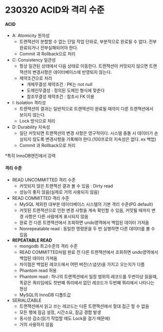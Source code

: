 # 230320 ACID와 격리 수준

#### ACID

- A: Atomicity 원자성
  - 트랜잭션이 분할할 수 없는 단일 작업 단위로, 부분적으로 완료될 수 없다. 전부 완료되거나 전부실패되어야 한다.
  - Commit 과 Rollback으로 처리
- C: Consistency 일관성
  - 항상 일관된 상태에서 다음 상태로 이동한다. 트랜잭션이 커밋되지 않으면 트랜잭션의 변경사항은 데이터베이스에 반영되지 않는다.
  - 제약조건으로 처리
    - 개체무결성 제약조건 : PK는 not null
    - 도메인무결성 : 정의된 도메인 형식에 맞춘다
    - 참조무결성 제약조건 : 참조시 FK 이용
- I: Isolation 격리성
  - 트랜잭션의 결과는 일반적으로 트랜잭션이 완료될 때까지 다른 트랜잭션에서 보이지 않는다.
  - Lock 방식으로 처리
- D: Durability 지속성
  - 일단 커밋되면 트랜잭션의 변경 사항은 영구적이다. 시스템 충돌 시 데이터가 손실되지 않도록 변경사항을 기록해야 한다.(100프로의 지속성은 없다. ex 백업)
  - Commit 과 Rollback으로 처리

\*특히 InnoDB엔진에서 강력
<br>

#### 격리 수준

- READ UNCOMMITTED 격리 수준
  - 커밋되지 않은 트랜잭션 결과 볼 수 있음 : Dirty read
  - 성능이 좋지 않음(실제로 거의 사용되지 않음)
- READ COMMITTED 격리 수준
  - MySQL 제외한 대부분 데이터베이스 시스템의 기본 격리 수준(PG default)
  - 커밋된 트랜잭션으로 인한 변경 사항을 계속 확인할 수 있음, 커밋될 때까지 변경 사항은 다른 사람에게 표시되지 않음
  - 완료 전 다른 트랜잭션에서 조회하면 undo영역에서 백업된 데이터 가져옴
  - Nonrepeatable read : 동일한 명령문을 두 번 실행하면 다른 데이터를 볼 수 있음
- **REPEATABLE READ**
  - mongodb 최고수준의 격리 수준
  - READ COMMITTED처럼 완료 전 다른 트랜잭션에서 조회하면 undo영역에서 백업된 데이터 가져옴
  - 차이점은 백업된 레코드에서 어떤 버전(스냅샷)을 가지고 오는지가 다름
  - Phantom read 허용
  - Phantom read : 하나의 트랜잭션에서 일정 범위의 레코드를 두번이상 읽을때, 똑같은 쿼리임에도 첫번째 쿼리에서 없던 레코드가 두번째 쿼리에서 나타나는 현상
  - MySQL의 InnoDB 디폴트값
- SERIALIZABLE
  - 트랜잭션에서 읽고 쓰는 레코드는 다른 트랜잭션에서 절대 접근 할 수 없음
  - 모든 행에 잠금 설정, 시간소요, 잠금 경합 발생
  - 동시성 감소(읽기 작업할 때도 Lock을 걸기 때문에)
  - 거의 사용하지 않음
